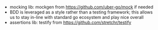 - mocking lib: mockgen from https://github.com/uber-go/mock if needed
- BDD is leveraged as a style rather than a testing framework; this allows us to stay in-line with standard go ecosystem and play nice overall
- assertions lib: testify from https://github.com/stretchr/testify
